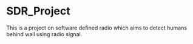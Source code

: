 # SDR_Project
This is a project on software defined radio which aims to detect humans behind wall using radio signal.
